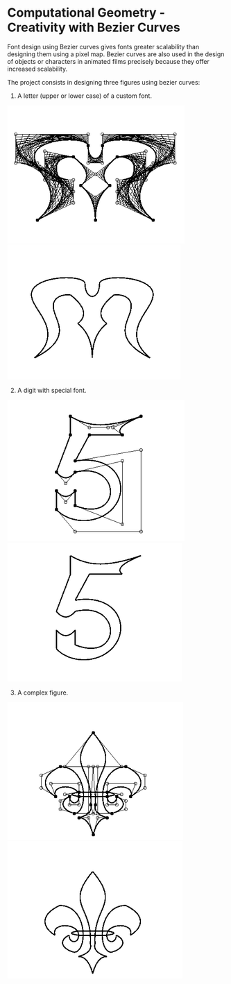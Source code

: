 # Computational Geometry - Creativity with Bezier Curves

Font design using Bezier curves gives fonts greater scalability than designing them using a pixel map. Bezier curves are also used in the design of objects or characters in animated films precisely because they offer increased scalability.

The project consists in designing three figures using bezier curves:

1. A letter (upper or lower case) of a custom font.

<p> <img alt="letter-poligon" src="LiteraPoligon.PNG"> <img alt="leter-img" src="Litera.PNG"></p>


2. A digit with special font.

<p> <img alt="digit-poligon" src="CifraPoligon.PNG"> <img alt="digit-img" src="Cifra.PNG"></p>


3. A complex figure.

<p> <img alt="figure-poligon" src="FormaPoligon.PNG"> <img alt="figure-img" src="Forma.PNG"></p>

